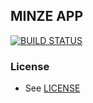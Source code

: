 ## MINZE APP

[![BUILD STATUS](https://build.appcenter.ms/v0.1/apps/09f0a46d-938b-41e1-b95c-c943560ca990/branches/development/badge)](#BuildStatus)



### License

- See [LICENSE](/LICENSE)
